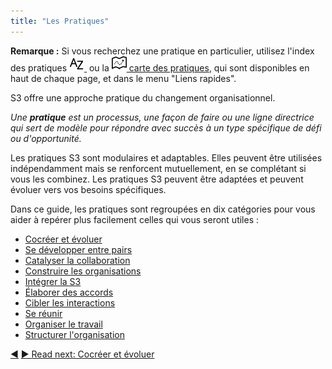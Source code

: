 ```yaml
---
title: "Les Pratiques"
---
```



<only presets="jekyll">
<div class="homepage-box hp-box-green">
<p><strong>Remarque :</strong> Si vous recherchez une pratique en particulier, utilisez l'index des pratiques <a href="pattern-index.html" ><img src="img/a-z.png"/>&nbsp;</a> ou la <a href="map.html" ><img src="img/map.png"/>&nbsp;carte des pratiques</a>, qui sont disponibles en haut de chaque page, et dans le menu "Liens rapides".</p>
</div>
</only>

S3 offre une approche pratique du changement organisationnel.

_Une **pratique** est un processus, une façon de faire ou une ligne directrice qui sert de modèle pour répondre avec succès à un type spécifique de défi ou d'opportunité._

Les pratiques S3 sont modulaires et adaptables. Elles peuvent être utilisées indépendamment mais se renforcent mutuellement, en se complétant si vous les combinez. Les pratiques S3 peuvent être adaptées et peuvent évoluer vers vos besoins spécifiques.

Dans ce guide, les pratiques sont regroupées en dix catégories pour vous aider à repérer plus facilement celles qui vous seront utiles :

- [Cocréer et évoluer](co-creation-and-evolution.html)
- [Se développer entre pairs](peer-development.html)
- [Catalyser la collaboration](enablers-of-collaboration.html)
- [Construire les organisations](building-organizations.html)
- [Intégrer la S3](bringing-in-s3.html)
- [Élaborer des accords](defining-agreements.html)
- [Cibler les interactions](focused-interactions.html)
- [Se réunir](meeting-practices.html)
- [Organiser le travail](organizing-work.html)
- [Structurer l'organisation](organizational-structure.html)



<div class="bottom-nav">
<a href="governance.html" title="Back to: Gouvernance et opérations">◀</a> <a href="co-creation-and-evolution.html" title="">▶ Read next: Cocréer et évoluer</a>
</div>


<script type="text/javascript">
Mousetrap.bind('g n', function() {
    window.location.href = 'co-creation-and-evolution.html';
    return false;
});
</script>

